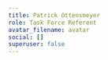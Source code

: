 ```yaml
---
title: Patrick Ottensmeyer
role: Task Force Referent
avatar_filename: avatar
social: []
superuser: false
---
```

